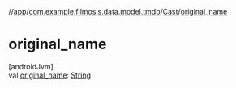 //[app](../../../index.md)/[com.example.filmosis.data.model.tmdb](../index.md)/[Cast](index.md)/[original_name](original_name.md)

# original_name

[androidJvm]\
val [original_name](original_name.md): [String](https://kotlinlang.org/api/latest/jvm/stdlib/kotlin/-string/index.html)
